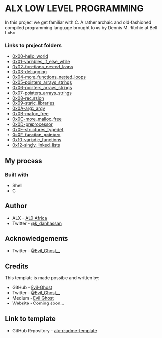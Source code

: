 # ALX LOW LEVEL PROGRAMMING

In this project we get familiar with C. A rather archaic and old-fashioned compiled programming language brought to us by Dennis M. Ritchie at Bell Labs.

### Links to project folders
  - [0x00-hello\_world][0x00-hello_world]
  - [0x01-variables\_if\_else\_while][0x01-variables_if_else_while]
  - [0x02-functions\_nested\_loops][0x02-functions_nested_loops]
  - [0x03-debugging][0x03-debugging]
  - [0x04-more\_functions\_nested\_loops][0x04-more_functions_nested_loops]
  - [0x05-pointers\_arrays\_strings][0x05-pointers_arrays_strings]
  - [0x06-pointers\_arrays\_strings][0x06-pointers_arrays_strings]
  - [0x07-pointers\_arrays\_strings][0x07-pointers_arrays_strings]
  - [0x08-recursion][0x08-recursion]
  - [0x09-static\_libraries][0x09-static_libraries]
  - [0x0A-argc\_argv][0x0A-argc_argv]
  - [0x0B-malloc\_free][0x0B-malloc_free]
  - [0x0C-more\_malloc\_free][0x0C-more_malloc_free]
  - [0x0D-preprocessor][0x0D-preprocessor]
  - [0x0E-structures\_typedef][0x0E-structures_typedef]
  - [0x0F-function\_pointers][0x0F-function_pointers]
  - [0x10-variadic\_functions][0x10-variadic_functions]
  - [0x12-singly\_linked\_lists][0x12-singly_linked_lists]

[0x00-hello_world]:./0x00-hello_world
[0x01-variables_if_else_while]:./0x01-variables_if_else_while
[0x02-functions_nested_loops]:./0x02-functions_nested_loops
[0x03-debugging]:./0x03-debugging
[0x04-more_functions_nested_loops]:./0x04-more_functions_nested_loops
[0x05-pointers_arrays_strings]:./0x05-pointers_arrays_strings
[0x06-pointers_arrays_strings]:./0x06-pointers_arrays_strings
[0x07-pointers_arrays_strings]:./0x07-pointers_arrays_strings
[0x08-recursion]:./0x08-recursion
[0x09-static_libraries]:./0x09-static_libraries
[0x0A-argc_argv]:./0x0A-argc_argv
[0x0B-malloc_free]:./0x0B-malloc_free
[0x0C-more_malloc_free]:./0x0C-more_malloc_free
[0x0D-preprocessor]:./0x0D-preprocessor
[0x0E-structures_typedef]:./0x0E-structures_typedef
[0x0F-function_pointers]:./0x0F-function_pointers
[0x10-variadic_functions]:./0x10-variadic_functions
[0x12-singly_linked_lists]:./0x12-singly_linked_lists

## My process

### Built with

- Shell
- C

## Author

- ALX - [ALX Africa](https://www.alxafrica.com)
- Twitter - [@k\_danhassan](https://twitter.com/k_danhassan)

## Acknowledgements

- Twitter - [@Evil\_Ghost\_\_](https://www.twitter.com/evil_ghost__)

## Credits

This template is made possible and written by:
- GitHub - [Evil-Ghost](https://github.com/Evil-Ghost)
- Twitter - [@Evil\_Ghost\_\_](https://www.twitter.com/evil_ghost__)
- Medium - [Evil Ghost](https://medium.com/@evilghost)
- Website - [Coming soon...](#)

## Link to template

- GitHub Repository - [alx-readme-template](https://github.com/Evil-Ghost/alx-readme-template)
